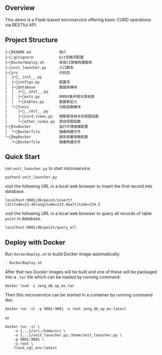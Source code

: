 ## Overview

This demo is a Flask-based microservice offering basic CURD operations via RESTful API.

## Project Structure

```
├─📄README.md             简介
├─📄.gitignore            Git忽略项配置
├─🐚DockerDeploy.sh       简易CI镜像构建脚本    
├─🐍unit_launcher.py      入口脚本
├─💼src                   代码包
│  ├─🐍__init__.py        
│  ├─🐍configs.py         配置项
│  ├─💼database           数据库模块
|  │  ├─🐍__init__.py        
│  │  ├─🐍exts.py         ORM对象声明与其他类
│  │  └─🐍tables.py       数据表定义
│  └─💼funcs              功能函数模块
|     ├─🐍__init__.py        
│     ├─🐍curd_views.py   增删查改相关的视图函数
│     └─🐍other_views.py  其他视图函数
├─📁EnvDocker             运行环境镜像配置
│  └─🐳Dockerfile         镜像构建文件
└─📁DepDocker             服务部署镜像配置
   └─🐳Dockerfile         镜像构建文件
```

## Quick Start 

run `unit_launcher.py` to start microservice.

```commandline
python3 unit_launcher.py
```

visit the following URL in a local web browser to insert the first record into database.

```
localhost:9001/db/point/insert?latitude=23.4&longitude=123.4&altitude=234.5
```

visit the following URL in a local web browser to query all records of table `point` in database.

```
localhost:9001/db/point/query_all
```

## Deploy with Docker

Run `DockerDeploy.sh` to build Docker image automatically:

```commandline
. DockerDeploy.sh
```

After that two Docker images will be built and one of these will be packaged into a `.tar` file which can be loaded by running command:

```commandline
docker load -i zeng_db_op_ms.tar 
```

Then this microservice can be started in a container by running command like:

```commandline
docker run -it -p 9001:9001 -u root zeng_db_op_ms:latest
```

or 

```commandline
docker run -it \
    -v {...}/src:/home/src \
    -v {...}/unit_launcher.py:/home/unit_launcher.py \
    -p 9001:9001 \
    -u root \
    flask_sql_env:latest
```
